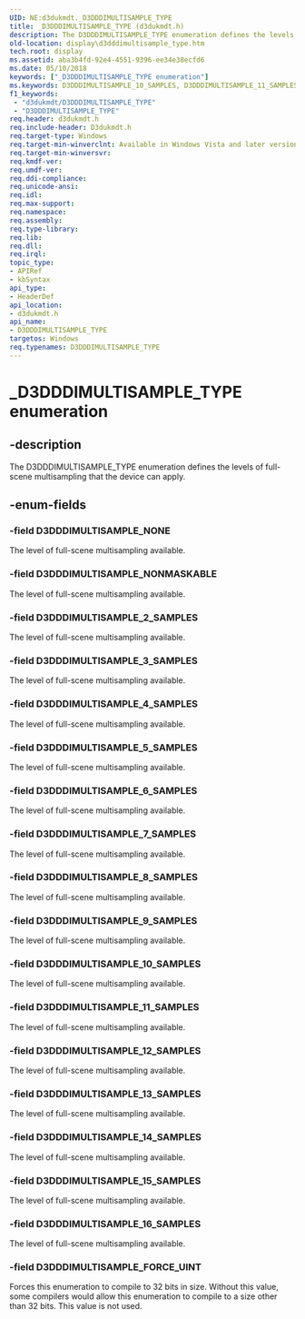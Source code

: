 ```yaml
---
UID: NE:d3dukmdt._D3DDDIMULTISAMPLE_TYPE
title: _D3DDDIMULTISAMPLE_TYPE (d3dukmdt.h)
description: The D3DDDIMULTISAMPLE_TYPE enumeration defines the levels of full-scene multisampling that the device can apply.
old-location: display\d3dddimultisample_type.htm
tech.root: display
ms.assetid: aba3b4fd-92e4-4551-9396-ee34e38ecfd6
ms.date: 05/10/2018
keywords: ["_D3DDDIMULTISAMPLE_TYPE enumeration"]
ms.keywords: D3DDDIMULTISAMPLE_10_SAMPLES, D3DDDIMULTISAMPLE_11_SAMPLES, D3DDDIMULTISAMPLE_12_SAMPLES, D3DDDIMULTISAMPLE_13_SAMPLES, D3DDDIMULTISAMPLE_14_SAMPLES, D3DDDIMULTISAMPLE_15_SAMPLES, D3DDDIMULTISAMPLE_16_SAMPLES, D3DDDIMULTISAMPLE_2_SAMPLES, D3DDDIMULTISAMPLE_3_SAMPLES, D3DDDIMULTISAMPLE_4_SAMPLES, D3DDDIMULTISAMPLE_5_SAMPLES, D3DDDIMULTISAMPLE_6_SAMPLES, D3DDDIMULTISAMPLE_7_SAMPLES, D3DDDIMULTISAMPLE_8_SAMPLES, D3DDDIMULTISAMPLE_9_SAMPLES, D3DDDIMULTISAMPLE_FORCE_UINT, D3DDDIMULTISAMPLE_NONE, D3DDDIMULTISAMPLE_NONMASKABLE, D3DDDIMULTISAMPLE_TYPE, D3DDDIMULTISAMPLE_TYPE enumeration [Display Devices], DmEnums_e48a95ef-e285-467f-a018-7b5743d3ad8f.xml, _D3DDDIMULTISAMPLE_TYPE, d3dukmdt/D3DDDIMULTISAMPLE_10_SAMPLES, d3dukmdt/D3DDDIMULTISAMPLE_11_SAMPLES, d3dukmdt/D3DDDIMULTISAMPLE_12_SAMPLES, d3dukmdt/D3DDDIMULTISAMPLE_13_SAMPLES, d3dukmdt/D3DDDIMULTISAMPLE_14_SAMPLES, d3dukmdt/D3DDDIMULTISAMPLE_15_SAMPLES, d3dukmdt/D3DDDIMULTISAMPLE_16_SAMPLES, d3dukmdt/D3DDDIMULTISAMPLE_2_SAMPLES, d3dukmdt/D3DDDIMULTISAMPLE_3_SAMPLES, d3dukmdt/D3DDDIMULTISAMPLE_4_SAMPLES, d3dukmdt/D3DDDIMULTISAMPLE_5_SAMPLES, d3dukmdt/D3DDDIMULTISAMPLE_6_SAMPLES, d3dukmdt/D3DDDIMULTISAMPLE_7_SAMPLES, d3dukmdt/D3DDDIMULTISAMPLE_8_SAMPLES, d3dukmdt/D3DDDIMULTISAMPLE_9_SAMPLES, d3dukmdt/D3DDDIMULTISAMPLE_FORCE_UINT, d3dukmdt/D3DDDIMULTISAMPLE_NONE, d3dukmdt/D3DDDIMULTISAMPLE_NONMASKABLE, d3dukmdt/D3DDDIMULTISAMPLE_TYPE, display.d3dddimultisample_type
f1_keywords:
 - "d3dukmdt/D3DDDIMULTISAMPLE_TYPE"
 - "D3DDDIMULTISAMPLE_TYPE"
req.header: d3dukmdt.h
req.include-header: D3dukmdt.h
req.target-type: Windows
req.target-min-winverclnt: Available in Windows Vista and later versions of the Windows operating systems.
req.target-min-winversvr: 
req.kmdf-ver: 
req.umdf-ver: 
req.ddi-compliance: 
req.unicode-ansi: 
req.idl: 
req.max-support: 
req.namespace: 
req.assembly: 
req.type-library: 
req.lib: 
req.dll: 
req.irql: 
topic_type:
- APIRef
- kbSyntax
api_type:
- HeaderDef
api_location:
- d3dukmdt.h
api_name:
- D3DDDIMULTISAMPLE_TYPE
targetos: Windows
req.typenames: D3DDDIMULTISAMPLE_TYPE
---
```


# _D3DDDIMULTISAMPLE_TYPE enumeration


## -description


The D3DDDIMULTISAMPLE_TYPE enumeration defines the levels of full-scene multisampling that the device can apply.


## -enum-fields




### -field D3DDDIMULTISAMPLE_NONE

The level of full-scene multisampling available.


### -field D3DDDIMULTISAMPLE_NONMASKABLE

The level of full-scene multisampling available.


### -field D3DDDIMULTISAMPLE_2_SAMPLES

The level of full-scene multisampling available.


### -field D3DDDIMULTISAMPLE_3_SAMPLES

The level of full-scene multisampling available.


### -field D3DDDIMULTISAMPLE_4_SAMPLES

The level of full-scene multisampling available.


### -field D3DDDIMULTISAMPLE_5_SAMPLES

The level of full-scene multisampling available.


### -field D3DDDIMULTISAMPLE_6_SAMPLES

The level of full-scene multisampling available.


### -field D3DDDIMULTISAMPLE_7_SAMPLES

The level of full-scene multisampling available.


### -field D3DDDIMULTISAMPLE_8_SAMPLES

The level of full-scene multisampling available.


### -field D3DDDIMULTISAMPLE_9_SAMPLES

The level of full-scene multisampling available.


### -field D3DDDIMULTISAMPLE_10_SAMPLES

The level of full-scene multisampling available.


### -field D3DDDIMULTISAMPLE_11_SAMPLES

The level of full-scene multisampling available.


### -field D3DDDIMULTISAMPLE_12_SAMPLES

The level of full-scene multisampling available.


### -field D3DDDIMULTISAMPLE_13_SAMPLES

The level of full-scene multisampling available.


### -field D3DDDIMULTISAMPLE_14_SAMPLES

The level of full-scene multisampling available.


### -field D3DDDIMULTISAMPLE_15_SAMPLES

The level of full-scene multisampling available.


### -field D3DDDIMULTISAMPLE_16_SAMPLES

The level of full-scene multisampling available.


### -field D3DDDIMULTISAMPLE_FORCE_UINT

Forces this enumeration to compile to 32 bits in size. Without this value, some compilers would allow this enumeration to compile to a size other than 32 bits. This value is not used.

